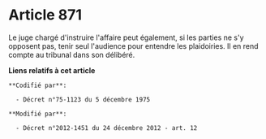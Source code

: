 # Article 871

Le juge chargé d'instruire l'affaire peut également, si les parties ne s'y opposent pas, tenir seul l'audience pour entendre
les plaidoiries. Il en rend compte au tribunal dans son délibéré.

**Liens relatifs à cet article**

	**Codifié par**:

	  - Décret n°75-1123 du 5 décembre 1975

	**Modifié par**:

	  - Décret n°2012-1451 du 24 décembre 2012 - art. 12
